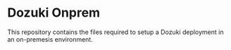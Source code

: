 # Dozuki Onprem 

This repository contains the files required to setup a Dozuki deployment in an on-premesis environment.

